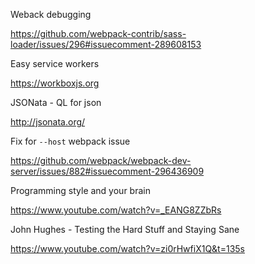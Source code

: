 Weback debugging

<https://github.com/webpack-contrib/sass-loader/issues/296#issuecomment-289608153>

Easy service workers

<https://workboxjs.org>

JSONata - QL for json

<http://jsonata.org/>

Fix for `--host` webpack issue

<https://github.com/webpack/webpack-dev-server/issues/882#issuecomment-296436909>

Programming style and your brain

https://www.youtube.com/watch?v=_EANG8ZZbRs

John Hughes - Testing the Hard Stuff and Staying Sane

https://www.youtube.com/watch?v=zi0rHwfiX1Q&t=135s
